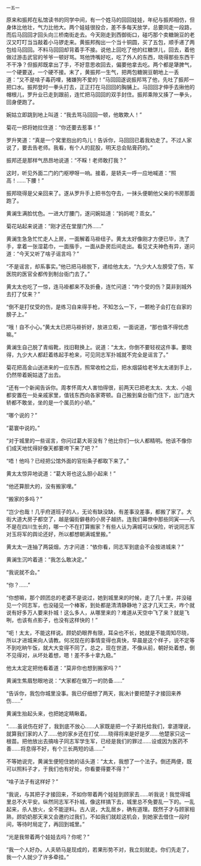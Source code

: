     一五一 

   原来和振邦在私馆读书的同学中间，有一个姓马的回回娃娃，年纪与振邦相仿，但身体比他壮，气力比他大。两个娃娃很投合，差不多每天放学，总要同走一段路，而后马回回才回头向三桥南街走去。今天刚走到西御街口，碰巧那个卖糖豌豆的老汉又叮叮当当敲着小马锣走来。黄振邦掏出一个当十铜圆，买了五包，顺手递了两包给马回回。不料马回回却背着手不接。说他上回吃了他的红糖饼儿，回去，着他做过游击武官的爷爷一顿好骂。骂他馋嘴好吃，吃了外人的东西，晓得那些东西干不干净？但振邦既拿出了手，不好意思收回去，偏要他拿去吃。两个都是犟脾气，一个硬要送，一个硬不接。末了，黄振邦一生气，把两包糖豌豆朝地上一丢道：“又不是啥子毒药哩，猪嫌狗不爱的！”马回回遂说振邦骂了他，先吐了振邦一把口水。振邦登时一拳头打去，正正打在马回回的胸脯上。马回回才伸手去揪他的帽根儿，罗升业已走到跟前，连忙把马回回的双手封住。振邦乘隙又揍了一拳头，回身便跑了。

   婉姑立即跳到地上叫道：“我去骂马回回一顿，他敢欺人！”

   菊花一把将她拉住道：“你还要去惹事！”

   罗升笑道：“真是一个窝里抱出的鸟儿！告诉你，马回回已着我劝走了。不过人家说了，要去告老师。我看，有个人的屁股，明天总会贴膏药的。”

   振邦还是那样气昂昂地说道：“不睬！老师敢打我？”

   这时，听见外面二门的门枢咿呀一响。接着，是轿夫一呼一应地喊道：“照高！……下腰！”

   振邦晓得是父亲回来了。遂从罗升手上把书包夺去，一抹头便朝他父亲的书房那面跑了。

   黄澜生满脸忧色。一进大厅腰门，遂问婉姑道：“妈妈呢？乖女。”

   菊花站起来说道：“刚才还在堂屋门外……”

   黄澜生急急忙忙走人上房，一面解着马褂纽子。黄太太好像刚才方便已毕，洗了手，拿着一张湿葛巾，一面揩手，一面从卧房后间走出。看见丈夫神色有异，遂问道：“今天又听了啥子谣言吗？”

   “不是谣言，却系事实。”他已把马褂脱下，递给他太太，“九少大人左膀受了伤，军医院的医官全都传到制台衙门去了。”

   黄太太也吃了一惊，连马褂都来不及折叠，连忙问道：“咋个受的伤？莫非到城外去打了仗来？”

   “倒不是打仗受的伤，是练习自来得手枪，不知怎么一下，一颗枪子会打在自家的膀子上。”

   “哦！自不小心。”黄太太已把马褂折好，放进立柜，一面说道，“那也值不得忧虑嘛。”

   黄澜生自己脱了青缎靴，找旧鞋换上。说道：“太太，你倒不要轻视这件事。要晓得，九少大人都赶着练起手枪来，可见同志军扑城就不完全是谣言了。”

   菊花把高金山送进来的一应东西，照常收检之后，把水烟袋给老爷太太递到手上，仍然带着婉姑退了出去。

   “还有一个新闻告诉你。周孝怀周大人害怕得很，前两天已把老太太、太太、小姐都安置在一处亲戚家里，值钱东西向各家寄顿。自己搬到臬台衙门住下，出门连大轿都不敢坐，坐的是一个属员的小轿。”

   “哪个说的？”

   “葛寰中说的。”

   “对于城里的一些谣言，你问过葛大哥没有？他比你们一伙人都精明。他该不像你们成天地忧得好像天都要垮下来了吧？”

   “唔！他吗？已经把公馆外面的官衔条子都取下来了。”

   黄太太惊异地说道：“葛大哥也这么胆小起来！”

   “他还算胆大的，没有搬家哩。”

   “搬家的多吗？”

   “岂少也哉！几乎府道班子的人，无论有缺没缺，有差事没差事，都搬了家了。大街大道大房子都空了，越是偏街僻巷的小房子越挤。连我们幕僚中那些同寅——凡不是在四川生长的，哪一个不在打算搬家？有些人认为满城可以保险，听说同志军对玉将军的舆论还好，所以都想朝满城里搬。”

   黄太太一连抽了两袋烟，方才问道：“依你看，同志军到底会不会按进城来？”

   黄澜生沉吟着道：“我怎么敢决定。”

   “我说就不会。”

   “你？……”

   “你想嘛，那个顾团总的老婆不是说过，她到城里来的时候，走了几十里，并没碰见一个同志军，也没碰见一个棒客，到处都是清清静静地？这才几天工夫，咋个就说有好多万人要来扑城！这么多人，从哪里来的？难道从天空中飞了来？就是飞咧，也该有点影子，也没有这样快的！”

   “呃！太太，不能这样说。顾奶奶眼界有限，耳朵也不长，她就是不能周知尽晓，所以才进城来向人请教。何况现在的事情变得也真快，早晨是这个样子，说不定等不到吃晌午饭，就大大变得不同了。总之，现在世道，不像从前，朝好处着想，倒不见得对，从坏处着想，嗯！差不多十拿九稳。”

   他太太定定把他看着道：“莫非你也想到搬家吗？”

   黄澜生焦眉愁眼地说：“大家都在做万一的防备……”

   “告诉你，我包你城里没事。我已仔细想了两天，我决计要把楚子才接回来养伤……”

   黄澜生抬起头来，也把她定睛瞅着。

   “……虽说伤在好了，我到底不放心……人家既是把一个子弟托给我们，拿道理说，就算我们家的人了……他的家乡还在打仗……晓得将来是好是歹……他楚家只这一根苗。把他放出去搞啥子同志军学生军，已经是我们的罪过……设或因为医药不善……将息得不好，有个三长两短的话……”

   不等她说完，黄澜生便短住她的话头道：“太太，我想了一个法子。倒还两便，既可以照料子才，于我们也有好处，你看要得要不得？”

   “啥子法子有这样好？”

   “我说，与其把子才接回来，不如你带着两个娃娃到顾家去……听我说！我觉得城里总不大平安。纵然同志军不扑城，像这样搞下去，城里总不免要乱一下的。一乱起来，杀人放火，全不能逆料。古人说，大乱居乡，确有道理。既然子才与顾家相熟，顾奶奶那天来又会邀约过我们，不如我们就趁这机会，到她家去借住一段时间，等待时局定了，再回到城里。”

   “光是我带着两个娃娃去吗？你呢？”

   “我一个人好办。人夫轿马是现成的，若果形势不对，我立刻就走。你们先走了，我一个人就少了许多牵挂。”

